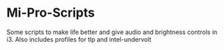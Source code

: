 # Mi-Pro-Scripts
Some scripts to make life better and give audio and brightness controls in i3.
Also includes profiles for tlp and intel-undervolt
